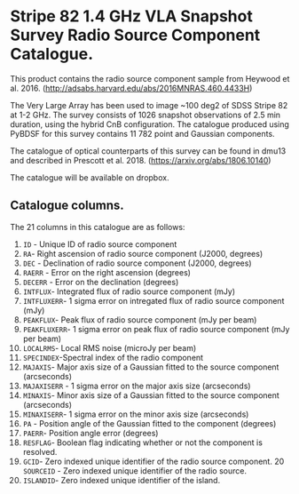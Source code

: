 # Stripe 82 1.4 GHz VLA Snapshot Survey Radio Source Component Catalogue.

This product contains the radio source component sample from Heywood et al. 2016. (http://adsabs.harvard.edu/abs/2016MNRAS.460.4433H)

The Very Large Array has been used to image ~100 deg2 of SDSS Stripe 82 at 1-2 GHz. The survey consists of 1026 snapshot observations
of 2.5 min duration, using the hybrid CnB configuration. The catalogue
produced using PyBDSF for this survey contains 11 782 point and Gaussian components.

The catalogue of optical counterparts of this survey can be found in dmu13 and described in Prescott et al. 2018. (https://arxiv.org/abs/1806.10140)

The catalogue will be available on dropbox. 

## Catalogue columns. 

The 21 columns in this catalogue are as follows: 

1. `ID` - Unique ID of radio source component 
2. `RA`- Right ascension of radio source component (J2000, degrees)
3. `DEC` - Declination of radio source component (J2000, degrees)
4. `RAERR` - Error on the right ascension (degrees)
5. `DECERR` - Error on the declination (degrees)
6. `INTFLUX`- Integrated flux of radio source component (mJy)
7. `INTFLUXERR`- 1 sigma error on intregated flux of radio source component (mJy)
8. `PEAKFLUX`- Peak flux of radio source component (mJy per beam)
9. `PEAKFLUXERR`- 1 sigma error on peak flux of radio source component (mJy per beam)
10. `LOCALRMS`- Local RMS noise (microJy per beam)
11. `SPECINDEX`-Spectral index of the radio component
12. `MAJAXIS`- Major axis size of a Gaussian fitted to the source component (arcseconds)
13. `MAJAXISERR` - 1 sigma error on the major axis size (arcseconds)
14. `MINAXIS`- Minor axis size of a Gaussian fitted to the source component (arcseconds)
15. `MINAXISERR`- 1 sigma error on the minor axis size (arcseconds)
16. `PA` - Position angle of the Gaussian fitted to the component (degrees)
17. `PAERR`- Position angle error (degrees)
18. `RESFLAG`- Boolean flag indicating whether or not the component is resolved.
19. `GCID`- Zero indexed unique identifier of the radio source component.
20  `SOURCEID` - Zero  indexed unique identifier of the radio source.
21. `ISLANDID`- Zero indexed unique identifier of the island.
